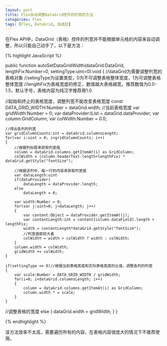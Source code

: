 ```yaml
---
layout: post
title: Flex自动调整DataGrid控件的列宽的方法
categories: Flex
tags: [Flex, DataGrid, 自适应]
---
```


在Flex API中，DataGrid（表格）控件的列宽并不能根据单元格的内容来自动调整，所以只能自己动手了，以下是方法：

{% highlight JavaScript %}

public function autoSetDataGridWidth(dataGrid:DataGrid,
                                    lengthFix:Number=0,
                                    settingType:uint=0):void
{
	//dataGrid为需要调整列宽的表格对象
	//setingType为设置类型，0为不可调整表格整体宽度，1为可调整表格整体宽度
	//lengthFix为表格宽度的修正，数值越大表格越宽，推荐数值为0.0-1.5，默认字号，表格内容为纯汉字推荐用1.0

  //起始和终止的表格宽度，调整列宽不能改变表格宽度
	const DATA_GRID_WIDTH:Number = dataGrid.width;
  //当前表格宽度
	var gridWidth:Number = 0;
	var dataProvider:IList = dataGrid.dataProvider;
	var column:GridColumn;
	var colWidth:Number = 0.0;

	//得出各列的列宽
	var gridColumnCounts:int = dataGrid.columnsLength;
	for(var i:uint = 0; i<gridColumnCounts; i++)
	{
		//根据列标题来获取列宽值
		column = dataGrid.columns.getItemAt(i) as GridColumn;
		colWidth = (column.headerText.length+lengthFix) * dataGrid.getStyle("fontSize");

		//根据该列中，每一行的内容来获取列宽值
		var dataLength:uint
		if(dataProvider)
			dataLength = dataProvider.length;
		else
			dataLength = 0;

		var width:Number = 0;
		for(var j:uint=0; j<dataLength; j++)
		{
			var content:Object = dataProvider.getItemAt(j);
			var contentLength:int = content[column.dataField].length + lengthFix;
			width = contentLength*dataGrid.getStyle("fontSize");
			//列宽值取较大者
			colWidth = width > colWidth ? width : colWidth;
		}
		column.width = colWidth;
		gridWidth += colWidth;
	}

	if(settingType == 0)//根据当前表格宽度和实际表格宽度的比值，调整各列的列宽
	{
		var scale:Number = DATA_GRID_WIDTH / gridWidth;
		for(i=0; i<dataGrid.columnsLength; i++)
		{
			column = dataGrid.columns.getItemAt(i) as GridColumn;
			column.width * = scale;
		}
	}
  //调整表格的宽度
  else
	{
		dataGrid.width = gridWidth;
  }
}

{% endhighlight %}

该方法效率不太高，需要遍历所有的内容，在表格内容很庞大的情况下不推荐使用。
